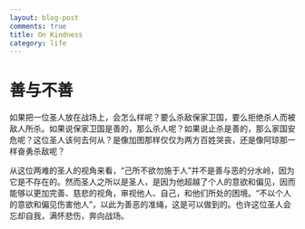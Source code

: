```yaml
---
layout: blog-post
comments: true
title: On Kindness
category: life
---
```


# 善与不善

如果把一位圣人放在战场上，会怎么样呢？要么杀敌保家卫国，要么拒绝杀人而被敌人所杀。如果说保家卫国是善的，那么杀人呢？如果说止杀是善的，那么家国安危呢？这位圣人该何去何从？是像加图那样仅仅为两方百姓哭丧，还是像阿琼那一样奋勇杀敌呢？

从这位两难的圣人的视角来看，“己所不欲勿施于人”并不是善与恶的分水岭，因为它是不存在的。然而圣人之所以是圣人，是因为他超越了个人的意欲和偏见，因而能够以更加完善、慈悲的视角，审视他人、自己，和他们所处的困境。“不以个人的意欲和偏见伤害他人”，以此为善恶的准绳，这是可以做到的。也许这位圣人会忘却自我，满怀悲伤，奔向战场。

